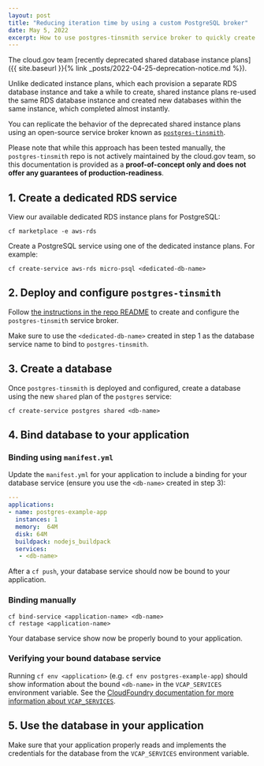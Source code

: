 ```yaml
---
layout: post
title: "Reducing iteration time by using a custom PostgreSQL broker"
date: May 5, 2022
excerpt: How to use postgres-tinsmith service broker to quickly create PostgreSQL databases from a shared RDS instance
---
```


The cloud.gov team [recently deprecated shared database instance plans]({{ site.baseurl }}{% link _posts/2022-04-25-deprecation-notice.md %}).

Unlike dedicated instance plans, which each provision a
separate RDS database instance and take a while to create, shared instance plans re-used the same RDS database instance and created new databases within the same instance, which completed almost instantly.

You can replicate the behavior of the deprecated shared instance plans using an 
open-source service broker known as [`postgres-tinsmith`](https://github.com/markdboyd/cf-postgres-tinsmith).

Please note that while this approach has been tested manually, the `postgres-tinsmith` repo is not
actively maintained by the cloud.gov team, so this documentation is provided as a **proof-of-concept only and does not offer any guarantees of production-readiness**.

## 1. Create a dedicated RDS service

View our available dedicated RDS instance plans for PostgreSQL:

```shell
cf marketplace -e aws-rds
```

Create a PostgreSQL service using one of the dedicated instance plans. For example:

```shell
cf create-service aws-rds micro-psql <dedicated-db-name>
```

## 2. Deploy and configure `postgres-tinsmith`

Follow [the instructions in the repo README](https://github.com/markdboyd/cf-postgres-tinsmith) to create and configure the `postgres-tinsmith` service broker.

Make sure to use the `<dedicated-db-name>` created in step 1 as the database service name to bind to
`postgres-tinsmith`.

## 3. Create a database

Once `postgres-tinsmith` is deployed and configured, create a database using the new `shared` plan of the
`postgres` service:

```shell
cf create-service postgres shared <db-name>
```

## 4. Bind database to your application

### Binding using `manifest.yml`

Update the `manifest.yml` for your application to include a binding for your database service (ensure you use the `<db-name>` created in step 3):

```yaml
---
applications:
- name: postgres-example-app
  instances: 1
  memory:  64M
  disk: 64M
  buildpack: nodejs_buildpack 
  services:
   - <db-name>
```

After a `cf push`, your database service should now be bound to your application. 

### Binding manually

```shell
cf bind-service <application-name> <db-name>
cf restage <application-name>
```

Your database service show now be properly bound to your application.

### Verifying your bound database service

Running `cf env <application>` (e.g. `cf env postgres-example-app`) should show information about the 
bound `<db-name>` in the `VCAP_SERVICES` environment variable. See the [CloudFoundry 
documentation for more information about `VCAP_SERVICES`](https://docs.cloudfoundry.org/devguide/deploy-apps/environment-variable.html#VCAP-SERVICES).

## 5. Use the database in your application

Make sure that your application properly reads and implements the credentials for the database from 
the `VCAP_SERVICES` environment variable.
